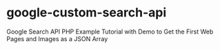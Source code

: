 # google-custom-search-api
Google Search API PHP Example Tutorial with Demo to Get the First Web Pages and Images as a JSON Array
